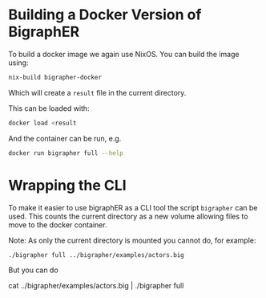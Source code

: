 Building a Docker Version of BigraphER
==========================================

To build a docker image we again use NixOS. You can build the image using:

``` bash
nix-build bigrapher-docker
```

Which will create a `result` file in the current directory.

This can be loaded with:

```bash
docker load <result
```

And the container can be run, e.g.

```bash
docker run bigrapher full --help
```

Wrapping the CLI
================

To make it easier to use bigraphER as a CLI tool the script `bigrapher` can be
used. This counts the current directory as a new volume allowing files to move
to the docker container.

Note: As only the current directory is mounted you cannot do, for example:

``` bash
./bigrapher full ../bigrapher/examples/actors.big
```

But you can do

cat ../bigrapher/examples/actors.big | ./bigrapher full
